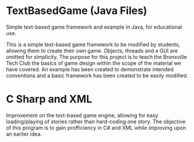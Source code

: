 # TextBasedGame (Java Files)
Simple text-based game framework and example in Java, for educational use.

This is a simple text-based game framework to be modified by students, allowing them to create their own game.
Objects, threads and a GUI are omitted for simplicity.
The purpose for this project is to teach the Bronxville Tech Club the basics of game design within the scope of the material we have covered.
An example has been created to demonstrate intended conventions and a basic framework has been created to be easily modified.

# C Sharp and XML
Improvement on the text-based game engine, allowing for easy loading/playing of stories rather than hard-coding one story. 
The objective of this program is to gain profficiency in C# and XML while improving upon an earlier idea.
